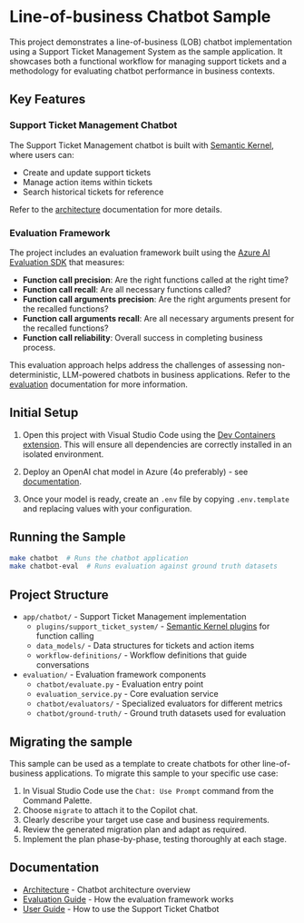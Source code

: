 # Line-of-business Chatbot Sample

This project demonstrates a line-of-business (LOB) chatbot implementation using a Support Ticket Management System as the sample application. It showcases both a functional workflow for managing support tickets and a methodology for evaluating chatbot performance in business contexts.

## Key Features

### Support Ticket Management Chatbot

The Support Ticket Management chatbot is built with [Semantic Kernel](https://github.com/microsoft/semantic-kernel), where users can:

- Create and update support tickets
- Manage action items within tickets
- Search historical tickets for reference

Refer to the [architecture](./docs/architecture/support-ticket-chatbot-architecture.md) documentation for more details.

### Evaluation Framework

The project includes an evaluation framework built using the [Azure AI Evaluation SDK](https://learn.microsoft.com/python/api/overview/azure/ai-evaluation-readme?view=azure-python) that measures:

- **Function call precision**: Are the right functions called at the right time?
- **Function call recall**: Are all necessary functions called?
- **Function call arguments precision**: Are the right arguments present for the recalled functions?
- **Function call arguments recall**: Are all necessary arguments present for the recalled functions?
- **Function call reliability**: Overall success in completing business process.

This evaluation approach helps address the challenges of assessing non-deterministic, LLM-powered chatbots in business applications. Refer to the [evaluation](./docs/evaluation/evaluation-framework.md) documentation for more information.

## Initial Setup

1. Open this project with Visual Studio Code using the [Dev Containers extension](https://marketplace.visualstudio.com/items?itemName=ms-vscode-remote.remote-containers). This will ensure all dependencies are correctly installed in an isolated environment.

2. Deploy an OpenAI chat model in Azure (4o preferably) - see [documentation](https://learn.microsoft.com/azure/ai-services/openai/how-to/create-resource?pivots=web-portal).

3. Once your model is ready, create an `.env` file by copying `.env.template` and replacing values with your configuration.

## Running the Sample

```bash
make chatbot  # Runs the chatbot application
make chatbot-eval  # Runs evaluation against ground truth datasets
```

## Project Structure

- `app/chatbot/` - Support Ticket Management implementation
  - `plugins/support_ticket_system/` - [Semantic Kernel plugins](https://learn.microsoft.com/semantic-kernel/agents/plugins/) for function calling
  - `data_models/` - Data structures for tickets and action items
  - `workflow-definitions/` - Workflow definitions that guide conversations
- `evaluation/` - Evaluation framework components
  - `chatbot/evaluate.py` - Evaluation entry point
  - `evaluation_service.py` - Core evaluation service
  - `chatbot/evaluators/` - Specialized evaluators for different metrics
  - `chatbot/ground-truth/` - Ground truth datasets used for evaluation

## Migrating the sample

This sample can be used as a template to create chatbots for other line-of-business applications. To migrate this sample to your specific use case:

1. In Visual Studio Code use the `Chat: Use Prompt` command from the Command Palette.
2. Choose `migrate` to attach it to the Copilot chat.
3. Clearly describe your target use case and business requirements.
4. Review the generated migration plan and adapt as required.
5. Implement the plan phase-by-phase, testing thoroughly at each stage.

## Documentation

- [Architecture](docs/architecture/support-ticket-chatbot-architecture.md) - Chatbot architecture overview
- [Evaluation Guide](docs/evaluation/evaluation-framework-guide.md) - How the evaluation framework works
- [User Guide](docs/user-guide/support-ticket-chatbot-user-guide.md.md) - How to use the Support Ticket Chatbot
